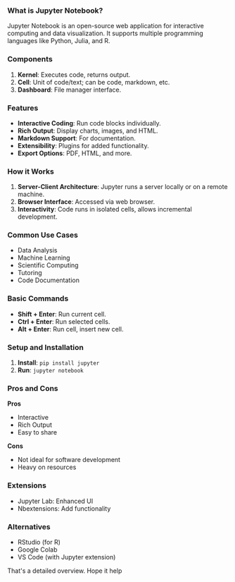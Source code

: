 ### What is Jupyter Notebook?

Jupyter Notebook is an open-source web application for interactive computing and data visualization. It supports multiple programming languages like Python, Julia, and R. 

### Components

1. **Kernel**: Executes code, returns output.
2. **Cell**: Unit of code/text; can be code, markdown, etc.
3. **Dashboard**: File manager interface.

### Features

- **Interactive Coding**: Run code blocks individually.
- **Rich Output**: Display charts, images, and HTML.
- **Markdown Support**: For documentation.
- **Extensibility**: Plugins for added functionality.
- **Export Options**: PDF, HTML, and more.

### How it Works

1. **Server-Client Architecture**: Jupyter runs a server locally or on a remote machine.
2. **Browser Interface**: Accessed via web browser.
3. **Interactivity**: Code runs in isolated cells, allows incremental development.

### Common Use Cases

- Data Analysis
- Machine Learning
- Scientific Computing
- Tutoring
- Code Documentation

### Basic Commands

- **Shift + Enter**: Run current cell.
- **Ctrl + Enter**: Run selected cells.
- **Alt + Enter**: Run cell, insert new cell.

### Setup and Installation

1. **Install**: `pip install jupyter`
2. **Run**: `jupyter notebook`

### Pros and Cons

**Pros**
- Interactive
- Rich Output
- Easy to share

**Cons**
- Not ideal for software development
- Heavy on resources

### Extensions

- Jupyter Lab: Enhanced UI
- Nbextensions: Add functionality

### Alternatives

- RStudio (for R)
- Google Colab
- VS Code (with Jupyter extension)

That's a detailed overview. Hope it help